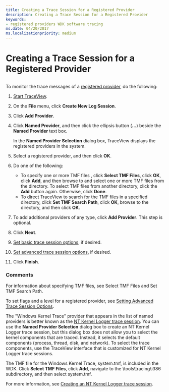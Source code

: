 ```yaml
---
title: Creating a Trace Session for a Registered Provider
description: Creating a Trace Session for a Registered Provider
keywords:
- registered providers WDK software tracing
ms.date: 04/20/2017
ms.localizationpriority: medium
---
```


# Creating a Trace Session for a Registered Provider


## <span id="ddk_create_a_trace_session_for_a_registered_provider_tools"></span><span id="DDK_CREATE_A_TRACE_SESSION_FOR_A_REGISTERED_PROVIDER_TOOLS"></span>


To monitor the trace messages of a [registered provider](registered-provider.md), do the following:

1.  [Start TraceView](starting-and-exiting-traceview.md).

2.  On the **File** menu, click **Create New Log Session**.

3.  Click **Add Provider**.

4.  Click **Named Provider**, and then click the ellipsis button (**...**) beside the **Named Provider** text box.

    In the **Named Provider Selection** dialog box, TraceView displays the registered providers in the system.

5.  Select a registered provider, and then click **OK**.

6.  Do one of the following:
    -   To specify one or more TMF files , click **Select TMF Files**, click **OK**, click **Add**, and then browse to and select one or more TMF files from the directory. To select TMF files from another directory, click the **Add** button again. Otherwise, click **Done**.
    -   To direct TraceView to search for the TMF files in a specified directory, click **Set TMF Search Path**, click **OK**, browse to the directory, and then click **OK**.

7.  To add additional providers of any type, click **Add Provider**. This step is optional.

8.  Click **Next**.

9.  [Set basic trace session options](setting-basic-trace-session-options.md), if desired.

10. [Set advanced trace session options](setting-advanced-trace-session-options.md), if desired.

11. Click **Finish**.

### <span id="comments"></span><span id="COMMENTS"></span>Comments

For information about specifying TMF files, see Select TMF Files and Set TMF Search Path.

To set flags and a level for a registered provider, see [Setting Advanced Trace Session Options](setting-advanced-trace-session-options.md).

The "Windows Kernel Trace" provider that appears in the list of named providers is better known as the [NT Kernel Logger trace session](nt-kernel-logger-trace-session.md). You can use the **Named Provider Selection** dialog box to create an NT Kernel Logger trace session, but this dialog box does not allow you to select the kernel components that are traced. Instead, it selects the default components (process, thread, disk, and network). To select the trace components, use the TraceView interface that is customized for NT Kernel Logger trace sessions.

The TMF file for the Windows Kernel Trace, system.tmf, is included in the WDK. Click **Select TMF Files**, click **Add**, navigate to the \\tools\\tracing\\i386 subdirectory, and then select system.tmf.

For more information, see [Creating an NT Kernel Logger trace session](creating-an-nt-kernel-logger-trace-session.md).

 

 





